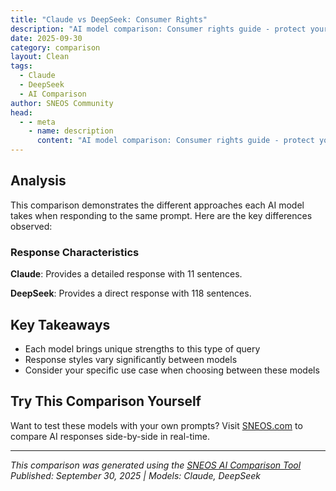 ```yaml
---
title: "Claude vs DeepSeek: Consumer Rights"
description: "AI model comparison: Consumer rights guide - protect yourself from fraud and scams..."
date: 2025-09-30
category: comparison
layout: Clean
tags:
  - Claude
  - DeepSeek
  - AI Comparison
author: SNEOS Community
head:
  - - meta
    - name: description
      content: "AI model comparison: Consumer rights guide - protect yourself from fraud and scams..."
---
```


<ChatComparison
  title="Claude vs DeepSeek: Consumer Rights"
  prompt="Consumer rights guide - protect yourself from fraud and scams"
  :responses='{
    "Claude": "# Consumer Rights Guide: Protect Yourself from Fraud and Scams\n\n## Your Fundamental Consumer Rights\n\n### Core Consumer Protections\n- **Right to Safety**: Products and services must meet safety standards\n- **Right to Information**: Clear, accurate product information and pricing\n- **Right to Choose**: Access to competitive markets and alternatives\n- **Right to be Heard**: Ability to file complaints and seek redress\n- **Right to Fair Treatment**: Protection from discriminatory practices\n\n## Common Fraud Types \u0026 Red Flags\n\n### Online Scams\n**Phishing Emails/Texts**\n- Urgent requests for personal information\n- Suspicious sender addresses or poor grammar\n- Links to fake websites mimicking legitimate companies\n\n**Online Shopping Fraud**\n- Deals that seem too good to be true\n- No secure payment options (look for https://)\n- Missing contact information or physical address\n- No return policy or customer reviews\n\n### Phone \u0026 Mail Scams\n**Warning Signs:**\n- High-pressure sales tactics\n- Requests for immediate payment\n- Demands for personal/financial information\n- \u0022Limited time\u0022 offers requiring instant decisions\n- Unsolicited prizes or lottery winnings\n\n### Financial Scams\n- Investment opportunities with \u0022guaranteed\u0022 returns\n- Advance fee scams (pay upfront for loans/services)\n- Identity theft through fake credit monitoring\n- Cryptocurrency/romance scams\n\n## Protection Strategies\n\n### Before Making Purchases\n\u2713 Research the company (Better Business Bureau, online reviews)\n\u2713 Verify contact information and physical address\n\u2713 Read terms and conditions carefully\n\u2713 Compare prices across multiple vendors\n\u2713 Use secure payment methods (credit cards offer better protection)\n\n### Online Safety\n\u2713 Shop only on secure websites (https://)\n\u2713 Use strong, unique passwords\n\u2713 Keep software and browsers updated\n\u2713 Avoid public Wi-Fi for financial transactions\n\u2713 Monitor bank and credit card statements regularly\n\n### Personal Information Protection\n\u2713 Never give sensitive information over unsolicited calls\n\u2713 Shred documents containing personal data\n\u2713 Limit social media sharing of personal details\n\u2713 Use identity monitoring services\n\u2713 Check credit reports annually (free at annualcreditreport.com)\n\n## What to Do If You\u0027re Scammed\n\n### Immediate Steps\n1. **Stop all contact** with the scammer\n2. **Document everything** (emails, receipts, communications)\n3. **Contact your bank/credit card company** immediately\n4. **Change passwords** if accounts may be compromised\n5. **Report the fraud** to authorities\n\n### Where to Report Fraud\n\n**Federal Agencies:**\n- **FTC Consumer Sentinel**: reportfraud.ftc.gov\n- **FBI Internet Crime Complaint Center**: ic3.gov\n- **IRS (tax scams)**: treasury.gov/tigta\n\n**Financial Fraud:**\n- Your bank or credit card company\n- **CFPB**: consumerfinance.gov/complaint\n\n**State/Local:**\n- State Attorney General\u0027s office\n- Local consumer protection agencies\n- Better Business Bureau\n\n## Getting Your Money Back\n\n### Credit Card Protections\n- **Dispute charges** within 60 days\n- **Chargeback rights** for unauthorized or fraudulent charges\n- **Zero liability** policies for fraud\n\n### Bank Account Fraud\n- Report unauthorized transactions immediately\n- Federal law limits liability if reported quickly\n- Keep detailed records of all communications\n\n### Legal Remedies\n- Small claims court for smaller amounts\n- Class action lawsuits for widespread fraud\n- State consumer protection agencies\n- Consult with consumer protection attorneys\n\n## Special Protections by Category\n\n### Online Shopping\n- **Right to cancel** within cooling-off periods\n- **Refund rights** for non-delivery or misrepresented items\n- **Privacy protections** for personal data\n\n### Auto Purchases\n- **Lemon laws** for defective vehicles\n- **Truth in advertising** requirements\n- **Warranty protections**\n\n### Home Improvement\n- **Contractor licensing** requirements\n- **Right to cancel** door-to-door sales contracts\n- **Lien law** protections\n\n## Prevention Checklist\n\n### Daily Habits\n- [ ] Monitor financial accounts regularly\n- [ ] Be skeptical of unsolicited offers\n- [ ] Verify before sharing personal information\n- [ ] Use secure payment methods\n- [ ] Keep software updated\n\n### Monthly Tasks\n- [ ] Review credit card and bank statements\n- [ ] Check credit reports\n- [ ] Update passwords periodically\n-",
    "DeepSeek": "Of course. Here is a comprehensive consumer rights guide to help you protect yourself from fraud and scams. This guide is structured to help you **Prevent, Recognize, and Respond** to fraudulent activity.\n\n### **Part 1: Prevention - Your First Line of Defense**\n\nThe best way to deal with fraud is to avoid it altogether.\n\n#### **A. Guard Your Personal Information**\nTreat your personal data like cash. Don\u0027t give it away freely.\n\n*   **Social Security Number (SSN):** This is the golden key for identity thieves. Only provide it when absolutely necessary (e.g., tax forms, new bank account, credit applications). If a business asks for it, question why they need it.\n*   **Financial Information:** Never share bank account numbers, credit/debit card details, or PINs over the phone or email unless *you* initiated the contact with a trusted entity.\n*   **Passwords \u0026 PINs:** Use strong, unique passwords for different accounts. Enable multi-factor authentication (MFA) wherever possible.\n\n#### **B. Be Skeptical of Unsolicited Contact**\nScammers initiate contact. Be extra cautious with:\n*   **Phishing Emails \u0026 Texts:** Look for generic greetings (\u0022Dear Customer\u0022), urgency, threats, and suspicious links or attachments. **Never click links in unsolicited messages.** Go directly to the company\u0027s website by typing the URL yourself.\n*   **Robocalls \u0026 Phone Scams:** If you get a robocall, just hang up. If a live person calls claiming to be from the IRS, Tech Support (Microsoft/Apple), or a utility company, it\u0027s almost certainly a scam. Legitimate organizations will not demand immediate payment via gift cards, wire transfers, or cryptocurrency.\n*   **Unexpected \u0022Winnings\u0022 or \u0022Prizes\u0022:** If you didn\u0027t enter a contest, you didn\u0027t win. Any \u0022prize\u0022 that requires you to pay fees or taxes upfront is a scam.\n\n#### **C. Secure Your Devices and Transactions**\n*   **Use Secure Websites:** Before entering any payment information, ensure the URL begins with \u0060https://\u0060 (the \u0022s\u0022 stands for secure) and has a padlock icon.\n*   **Keep Software Updated:** Regularly update your computer, phone, and app operating systems and security software.\n*   **Secure Your Wi-Fi:** Use a password-protected Wi-Fi network. Avoid conducting financial transactions on public Wi-Fi.\n*   **Check Your Statements:** Review bank and credit card statements monthly for any unauthorized charges.\n\n#### **D. Research Before You Buy**\n*   **Online Sellers:** Check reviews on sites like the Better Business Bureau (BBB), Trustpilot, or SiteJabber. Be wary of prices that seem too good to be true.\n*   **Charities:** Before donating, verify the charity\u0027s legitimacy on sites like [CharityNavigator.org](https://www.CharityNavigator.org) or [BBB\u0027s Wise Giving Alliance](https://www.give.org).\n\n---\n\n### **Part 2: Recognition - Common Scams to Spot**\n\nKnowing the scam is half the battle. Here are some of the most prevalent ones:\n\n1.  **Imposter Scams:** Someone pretends to be from a trusted organization (IRS, Social Security, Geek Squad, your grandchild) to create panic and demand immediate payment.\n2.  **Online Shopping \u0026 Fake Websites:** You order an item, but it never arrives, or it\u0027s a cheap counterfeit. The website disappears after taking your money.\n3.  **Romance Scams:** A scammer builds a romantic relationship online and then invents a crisis (medical emergency, travel funds) to ask for money.\n4.  **Tech Support Scams:** A pop-up or call claims your computer is infected. They \u0022help\u0022 you by gaining remote access to install malware or charge for unnecessary services.\n5.  **Investment \u0026 Cryptocurrency Scams:** Promises of guaranteed high returns with low risk. These often involve fake trading platforms and pressure to invest quickly.\n6.  **Grandparent Scams:** A call from someone pretending to be a grandchild in trouble (e.g., jail, hospital) needing money wired immediately.\n7.  **Phishing \u0026 Smishing:** Deceptive emails (phishing) or texts (smishing) designed to trick you into revealing login credentials or personal info.\n\n---\n\n### **Part 3: Response - What to Do If You\u0027ve Been Scammed**\n\nAct quickly to minimize the damage.\n\n1.  **STOP ALL CONTACT.** Do not communicate further with the scammer.\n2.  **NOTIFY YOUR FINANCIAL INSTITUTIONS.**\n    *   **Credit/Debit Card:** Call the customer service number on the back of your card. Report the fraudulent charge and request a new card.\n    *   **Bank Account:** If you gave out your bank account number, contact your bank immediately to close the account and open a new one.\n    *   **Wire Transfer:** If you sent a wire transfer through a company like Western Union or MoneyGram, contact them immediately. It may be possible to recall the transfer if you act fast.\n3.  **REPORT THE FRAUD.**\n    *   **Federal Trade Commission (FTC):** File a report at [ReportFraud.ftc.gov](https://reportfraud.ftc.gov/). This is the primary database for identity theft and fraud complaints in the U.S.\n    *   **Your State Attorney General:** File a complaint with your state\u0027s Consumer Protection Office.\n    *   **Better Business Bureau (BBB):** File a report at [BBB.org/ScamTracker](https://www.bbb.org/scamtracker).\n    *   **Internet Crime Complaint Center (IC3):** For internet-based scams, file with the FBI\u0027s IC3 at [IC3.gov](https://www.ic3.gov/).\n    *   **Local Police:** If you lost a significant amount of money or are a victim of identity theft, file a police report.\n4.  **PROTECT YOUR IDENTITY.**\n    *   **Place a Fraud Alert:** Contact one of the three nationwide credit bureaus (Equifax, Experian, or TransUnion). They are required to tell the other two. A fraud alert is free and makes it harder for someone to open new accounts in your name.\n    *   **Consider a Credit Freeze:** A freeze locks your credit file, making it nearly impossible for anyone to open a new account. It\u0027s free and you can temporarily lift it when you need to apply for credit yourself.\n    *   **Get Your Free Credit Reports:** Review them for any accounts or inquiries you don\u0027t recognize. Get your free reports at [AnnualCreditReport.com](https://www.annualcreditreport.com).\n\n---\n\n### **Know Your Key Legal Rights**\n\n*   **Fair Credit Billing Act (FCBA):** Gives you the right to dispute billing errors on your credit card, including unauthorized charges. **Your maximum liability for unauthorized credit card charges is $50.**\n*   **Electronic Fund Transfer Act (EFTA):** Provides protections for debit card and electronic transfers. If you report a lost/debit card before it\u0027s used, you are not responsible for any charges. If you report it within two business days, your liability is limited to $50. The longer you wait, the more you could lose.\n*   **Mail, Telephone, and Internet Order Rules (FTC):** Merchants must ship items when they promise (or within 30 days if no promise is made). If there\u0027s a delay, they must notify you and give you the option to cancel for a full refund.\n\n### **Final Checklist for a Smart Consumer**\n\n*   [ ] **I am skeptical of unsolicited calls, emails, and texts.**\n*   [ ] **I never give out personal or financial information to someone who contacts me first.**\n*   [ ] **I use strong, unique passwords and multi-factor authentication.**\n*   [ ] **I check website URLs for \u0060https://\u0060 before purchasing.**\n*   [ ] **I research companies and charities before spending money.**\n*   [ ] **I review my bank and credit card statements monthly.**\n*   [ ] **I know that if an offer seems too good to be true, it is.**\n\nBy staying informed, vigilant, and proactive, you can significantly reduce your risk of becoming a victim and empower yourself to take control if fraud occurs."
  }'
  published-date="22:46"
/>

## Analysis

This comparison demonstrates the different approaches each AI model takes when responding to the same prompt. Here are the key differences observed:

### Response Characteristics

**Claude**: Provides a detailed response with 11 sentences. 

**DeepSeek**: Provides a direct response with 118 sentences. 

## Key Takeaways

- Each model brings unique strengths to this type of query
- Response styles vary significantly between models
- Consider your specific use case when choosing between these models

## Try This Comparison Yourself

Want to test these models with your own prompts? Visit [SNEOS.com](https://sneos.com) to compare AI responses side-by-side in real-time.

---

*This comparison was generated using the [SNEOS AI Comparison Tool](https://sneos.com)*
*Published: September 30, 2025 | Models: Claude, DeepSeek*
